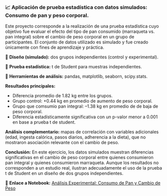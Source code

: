 ### 📈 Aplicación de prueba estadística con datos simulados: Consumo de pan y peso corporal.

Este proyecto corresponde a la realización de una prueba estadística cuyo objetivo fue evaluar el efecto del tipo de pan consumido (marraqueta vs. pan integral) sobre el cambio de peso corporal en un grupo de participantes. El conjunto de datos utilizado es simulado y fue creado únicamente con fines de aprendizaje y práctica.

🔹 **Diseño (simulado):** dos grupos independientes (control y experimental). 

🔹 **Prueba estadística:** t de Student para muestras independientes.

🔹 **Herramientas de análisis:** pandas, matplotlib, seaborn, scipy.stats.


**Resultados principales:**

  - Diferencia promedio de 1.82 kg entre los grupos.
  - Grupo control: +0.44 kg en promedio de aumento de peso corporal.
  - Grupo que comsumio pan integral: –1.38 kg en promedio de de baja de peso corporal.
  - Diferencia estadísticamente significativa con un p-valor menor a 0.001 en base a prueba t de student.

**Análisis complementario:** mapas de correlación con variables adicionales (edad, ingesta calórica, pasos diarios, adherencia a la dieta), que no mostraron asociación relevante con el cambio de peso.

**Conclusión:** En este ejercicio, los datos simulados muestran diferencias significativas en el cambio de peso corporal entre quienes consumieron pan integral y quienes consumieron marraqueta. Aunque los resultados no corresponden a un estudio real, ilustran adecuadamente el uso de la prueba t de Student en un diseño de dos grupos independientes.

📎 **Enlace a Notebook:** [Análisis Experimental: Consumo de Pan y Cambio de Peso](https://github.com/JuanAlbornoz32/Proyectos_Bootcamp_Analisis_de_Datos/blob/main/ejercicios_en_python/pruebas_estad%C3%ADsticas/experimento_pan_y_cambio_peso/prueba_t_de_student.ipynb)